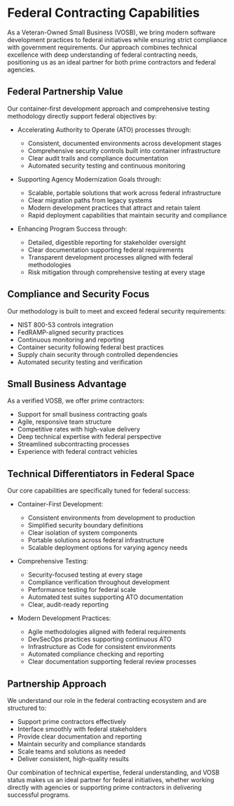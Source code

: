 # Federal Contracting Capabilities

As a Veteran-Owned Small Business (VOSB), we bring modern software development practices to federal initiatives while ensuring strict compliance with government requirements. Our approach combines technical excellence with deep understanding of federal contracting needs, positioning us as an ideal partner for both prime contractors and federal agencies.

## Federal Partnership Value

Our container-first development approach and comprehensive testing methodology directly support federal objectives by:

- Accelerating Authority to Operate (ATO) processes through:
  - Consistent, documented environments across development stages
  - Comprehensive security controls built into container infrastructure
  - Clear audit trails and compliance documentation
  - Automated security testing and continuous monitoring

- Supporting Agency Modernization Goals through:
  - Scalable, portable solutions that work across federal infrastructure
  - Clear migration paths from legacy systems
  - Modern development practices that attract and retain talent
  - Rapid deployment capabilities that maintain security and compliance

- Enhancing Program Success through:
  - Detailed, digestible reporting for stakeholder oversight
  - Clear documentation supporting federal requirements
  - Transparent development processes aligned with federal methodologies
  - Risk mitigation through comprehensive testing at every stage

## Compliance and Security Focus

Our methodology is built to meet and exceed federal security requirements:

- NIST 800-53 controls integration
- FedRAMP-aligned security practices
- Continuous monitoring and reporting
- Container security following federal best practices
- Supply chain security through controlled dependencies
- Automated security testing and verification

## Small Business Advantage

As a verified VOSB, we offer prime contractors:

- Support for small business contracting goals
- Agile, responsive team structure
- Competitive rates with high-value delivery
- Deep technical expertise with federal perspective
- Streamlined subcontracting processes
- Experience with federal contract vehicles

## Technical Differentiators in Federal Space

Our core capabilities are specifically tuned for federal success:

- Container-First Development:
  - Consistent environments from development to production
  - Simplified security boundary definitions
  - Clear isolation of system components
  - Portable solutions across federal infrastructure
  - Scalable deployment options for varying agency needs

- Comprehensive Testing:
  - Security-focused testing at every stage
  - Compliance verification throughout development
  - Performance testing for federal scale
  - Automated test suites supporting ATO documentation
  - Clear, audit-ready reporting

- Modern Development Practices:
  - Agile methodologies aligned with federal requirements
  - DevSecOps practices supporting continuous ATO
  - Infrastructure as Code for consistent environments
  - Automated compliance checking and reporting
  - Clear documentation supporting federal review processes

## Partnership Approach

We understand our role in the federal contracting ecosystem and are structured to:

- Support prime contractors effectively
- Interface smoothly with federal stakeholders
- Provide clear documentation and reporting
- Maintain security and compliance standards
- Scale teams and solutions as needed
- Deliver consistent, high-quality results

Our combination of technical expertise, federal understanding, and VOSB status makes us an ideal partner for federal initiatives, whether working directly with agencies or supporting prime contractors in delivering successful programs.